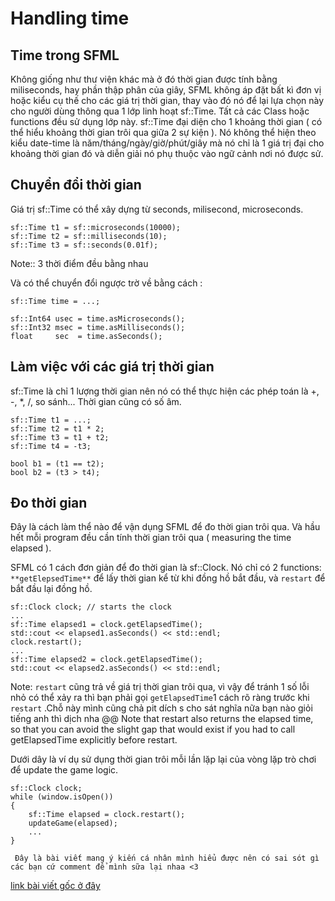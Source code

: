 # Handling time
## Time trong SFML
  Không giống như thư viện khác mà ở đó thời gian được tính bằng miliseconds, hay phần thập phân của giây, SFML không áp đặt bất kì đơn vị hoặc kiểu cụ thế cho các giá trị thời gian, thay vào đó nó để lại lựa chọn này cho người dùng thông qua 1 lớp linh hoạt sf::Time. Tất cả các Class hoặc functions đều sử dụng lớp này.
  sf::Time đại diện cho 1 khoảng thời gian ( có thể hiểu khoảng thời gian trôi qua giữa 2 sự kiện ). Nó không thể hiện theo kiểu date-time là năm/tháng/ngày/giờ/phút/giây mà nó chỉ là 1 giá trị đại cho khoảng thời gian đó và diễn giải nó phụ thuộc vào ngữ cảnh nơi nó được sử.
 
 
## Chuyển đổi thời gian
  Giá trị sf::Time có thể xây dựng từ seconds, milisecond, microseconds.
  
    sf::Time t1 = sf::microseconds(10000);
    sf::Time t2 = sf::milliseconds(10);
    sf::Time t3 = sf::seconds(0.01f);
  
  Note:: 3 thời điểm đều bằng nhau
  
  Và có thể chuyển đổi ngược trờ về bằng cách :
  
    sf::Time time = ...;

    sf::Int64 usec = time.asMicroseconds();
    sf::Int32 msec = time.asMilliseconds();
    float     sec  = time.asSeconds();



## Làm việc với các giá trị thời gian

  sf::Time là chỉ 1 lượng thời gian nên nó có thể thực hiện các phép toán là +, -, *, /, so sánh... Thời gian cũng có số âm.

    sf::Time t1 = ...;
    sf::Time t2 = t1 * 2;
    sf::Time t3 = t1 + t2;
    sf::Time t4 = -t3;

    bool b1 = (t1 == t2);
    bool b2 = (t3 > t4);

## Đo thời gian

  Đây là cách làm thể nào để vận dụng SFML để đo thời gian trôi qua. Và hầu hết mỗi program đều cần tính thời gian trôi qua ( measuring the time elapsed ).

SFML có 1 cách đơn giản để đo thời gian là sf::Clock. Nó chỉ có 2 functions: ``**getElepsedTime**`` để lấy thời gian kể từ khi đồng hồ bắt đầu, và ``restart`` để bắt đầu lại đồng hồ. 

    sf::Clock clock; // starts the clock
    ...
    sf::Time elapsed1 = clock.getElapsedTime();
    std::cout << elapsed1.asSeconds() << std::endl;
    clock.restart();
    ...
    sf::Time elapsed2 = clock.getElapsedTime();
    std::cout << elapsed2.asSeconds() << std::endl;
    
    
Note: ``restart`` cũng trả về giá trị thời gian trôi qua, vì vậy để tránh 1 số lỗi nhỏ có thể xảy ra thì bạn phải gọi ``getElapsedTime``1 cách rõ ràng trước khi ``restart`` .Chỗ này mình cũng chả pit dích s cho sát nghĩa nữa bạn nào giỏi tiếng anh thì dịch nha @@ Note that restart also returns the elapsed time, so that you can avoid the slight gap that would exist if you had to call getElapsedTime explicitly before restart.

  Dưới dây là ví dụ sử dụng thời gian trôi mỗi lần lặp lại của vòng lặp trò chơi để update the game logic.

    sf::Clock clock;
    while (window.isOpen())
    {
        sf::Time elapsed = clock.restart();
        updateGame(elapsed);
        ...
    }



`` Đây là bài viết mang ý kiến cá nhân mình hiểu được nên có sai sót gì các bạn cứ comment để mình sữa lại nhaa <3``


[link bài viết gốc ở đây](https://www.sfml-dev.org/tutorials/2.5/system-time.php)


